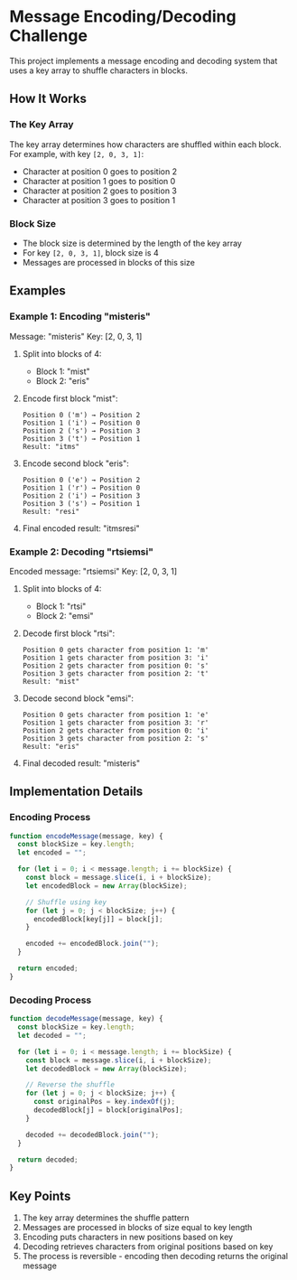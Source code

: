 # Message Encoding/Decoding Challenge

This project implements a message encoding and decoding system that uses a key array to shuffle characters in blocks.

## How It Works

### The Key Array

The key array determines how characters are shuffled within each block. For example, with key `[2, 0, 3, 1]`:

- Character at position 0 goes to position 2
- Character at position 1 goes to position 0
- Character at position 2 goes to position 3
- Character at position 3 goes to position 1

### Block Size

- The block size is determined by the length of the key array
- For key `[2, 0, 3, 1]`, block size is 4
- Messages are processed in blocks of this size

## Examples

### Example 1: Encoding "misteris"

Message: "misteris"
Key: [2, 0, 3, 1]

1. Split into blocks of 4:

   - Block 1: "mist"
   - Block 2: "eris"

2. Encode first block "mist":

   ```
   Position 0 ('m') → Position 2
   Position 1 ('i') → Position 0
   Position 2 ('s') → Position 3
   Position 3 ('t') → Position 1
   Result: "itms"
   ```

3. Encode second block "eris":

   ```
   Position 0 ('e') → Position 2
   Position 1 ('r') → Position 0
   Position 2 ('i') → Position 3
   Position 3 ('s') → Position 1
   Result: "resi"
   ```

4. Final encoded result: "itmsresi"

### Example 2: Decoding "rtsiemsi"

Encoded message: "rtsiemsi"
Key: [2, 0, 3, 1]

1. Split into blocks of 4:

   - Block 1: "rtsi"
   - Block 2: "emsi"

2. Decode first block "rtsi":

   ```
   Position 0 gets character from position 1: 'm'
   Position 1 gets character from position 3: 'i'
   Position 2 gets character from position 0: 's'
   Position 3 gets character from position 2: 't'
   Result: "mist"
   ```

3. Decode second block "emsi":

   ```
   Position 0 gets character from position 1: 'e'
   Position 1 gets character from position 3: 'r'
   Position 2 gets character from position 0: 'i'
   Position 3 gets character from position 2: 's'
   Result: "eris"
   ```

4. Final decoded result: "misteris"

## Implementation Details

### Encoding Process

```javascript
function encodeMessage(message, key) {
  const blockSize = key.length;
  let encoded = "";

  for (let i = 0; i < message.length; i += blockSize) {
    const block = message.slice(i, i + blockSize);
    let encodedBlock = new Array(blockSize);

    // Shuffle using key
    for (let j = 0; j < blockSize; j++) {
      encodedBlock[key[j]] = block[j];
    }

    encoded += encodedBlock.join("");
  }

  return encoded;
}
```

### Decoding Process

```javascript
function decodeMessage(message, key) {
  const blockSize = key.length;
  let decoded = "";

  for (let i = 0; i < message.length; i += blockSize) {
    const block = message.slice(i, i + blockSize);
    let decodedBlock = new Array(blockSize);

    // Reverse the shuffle
    for (let j = 0; j < blockSize; j++) {
      const originalPos = key.indexOf(j);
      decodedBlock[j] = block[originalPos];
    }

    decoded += decodedBlock.join("");
  }

  return decoded;
}
```

## Key Points

1. The key array determines the shuffle pattern
2. Messages are processed in blocks of size equal to key length
3. Encoding puts characters in new positions based on key
4. Decoding retrieves characters from original positions based on key
5. The process is reversible - encoding then decoding returns the original message

